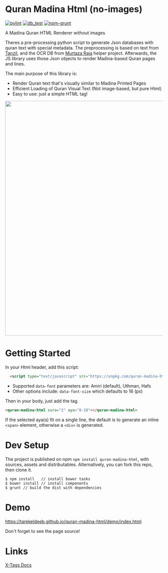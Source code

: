 # Quran Madina Html (no-images)
[![pylint](https://github.com/tarekeldeeb/quran-madina-html/actions/workflows/pylint.yml/badge.svg)](https://github.com/tarekeldeeb/quran-madina-html/actions/workflows/pylint.yml)
[![db_test](https://github.com/tarekeldeeb/quran-madina-html/actions/workflows/db_test.yml/badge.svg)](https://github.com/tarekeldeeb/quran-madina-html/actions/workflows/db_test.yml)
[![npm-grunt](https://github.com/tarekeldeeb/quran-madina-html/actions/workflows/npm-grunt.yml/badge.svg)](https://github.com/tarekeldeeb/quran-madina-html/actions/workflows/npm-grunt.yml)

A Madina Quran HTML Renderer without images

Theres a pre-processing python script to generate Json databases with quran text with special metadata. The preprocessing is based on text from [Tanzil](tanzil.net), and the OCR DB from [Murtaza Raja](https://github.com/murtraja/quran-android-images-helper) helper project.
Afterwards, the JS library uses those Json objects to render Madina-based Quran pages and lines.

The main purpose of this library is:
* Render Quran text that's visually similar to Madina Printed Pages
* Efficient Loading of Quran Visual Text (Not image-based, but pure Html)
* Easy to use: just a simple HTML tag!

<img src="https://github.com/tarekeldeeb/quran-madina-html/assets/90985/dc3972c3-71a6-4f48-8d45-2df28ddc409f" width="750px">

# Getting Started
In your Html header, add this script:
```html
  <script type="text/javascript" src="https://unpkg.com/quran-madina-html" data-name="Madina" data-font="Uthman"></script>
```
* Supported ``data-font`` parameters are: Amiri (default), Uthman, Hafs
* Other options include: ``data-font-size`` which defaults to 16 (px)

Then in your body, just add the tag.
```html
<quran-madina-html sura="2" aya="8-10"></quran-madina-html>
```
 If the selected aya(s) fit on a single line, the default is to generate an inline ``<span>`` element, otherwise a ``<div>`` is generated.
  
# Dev Setup

The project is published on npm ``npm install quran-madina-html``, with sources, assets and distributables.
Alternatively, you can fork this repo, then clone it.

```
$ npm install	// install bower tasks
$ bower install	// install components
$ grunt // build the dist with dependencies

```

# Demo

https://tarekeldeeb.github.io/quran-madina-html/demo/index.html

Don't forget to see the page source!

# Links

[X-Tags Docs](http://x-tags.org/docs)
